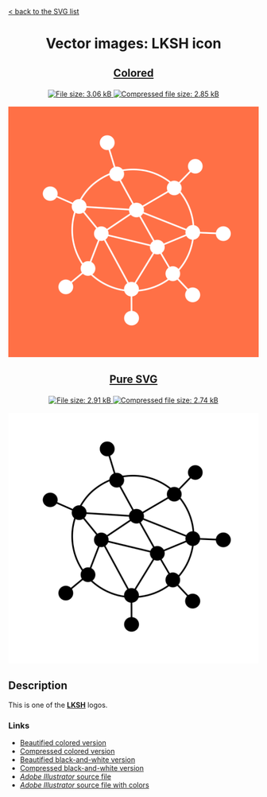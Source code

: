 [< back to the SVG list](../ "SVG list")

<h1 align="center">Vector images: LKSH icon</p></h1>

<h2><p align="center"><a href="LKSH.colored.svg" title="View & Download LKSH colored icon">Colored</a></p></h2>
<div class="badges" align="center">
	<a href="LKSH.colored.svg" target="_blank" title="File size">
		<img alt="File size: 3.06 kB" src="https://img.shields.io/static/v1?cacheSeconds=10800&style=flat&label=File%20size&message=3.06%20kB&color=0aa">
	</a>
	<a href="./src/LKSH.colored.min.svg" target="_blank" title="File size">
		<img alt="Compressed file size: 2.85 kB" src="https://img.shields.io/static/v1?cacheSeconds=10800&style=flat&label=Compressed&message=2.85%20kB&color=bb0">
	</a>
</div>
<div>
	<br>
	<img src="LKSH.colored.svg" alt="***There should be an image here***" title="LKSH colored icon">
	<br>
</div>
<h2><p align="center"><a href="LKSH.svg" title="View & Download LKSH icon">Pure SVG</a></p></h2>
<div class="spoiler">
	<div class="spoiler_text" onclick="this.parentNode.classList.toggle('shown')"></div>
	<div class="spoiler_content">
		<div class="badges" align="center">
			<a href="LKSH.svg" target="_blank" title="File size">
				<img alt="File size: 2.91 kB" src="https://img.shields.io/static/v1?cacheSeconds=10800&style=flat&label=File%20size&message=2.91%20kB&color=0aa">
			</a>
			<a href="./src/LKSH.min.svg" target="_blank" title="File size">
				<img alt="Compressed file size: 2.74 kB" src="https://img.shields.io/static/v1?cacheSeconds=10800&style=flat&label=Compressed&message=2.74%20kB&color=bb0">
			</a>
		</div>
		<div>
			<br>
			<img src="LKSH.svg" alt="***There should be an image here***" title="LKSH icon">
			<br>
		</div>
	</div>
</div>

## Description

This is one of the **[LKSH](https://lksh.ru "Visit lksh.ru")** logos.

### Links

-   [Beautified colored version](LKSH.colored.svg "Download beautified colored SVG")
-   [Compressed colored version](./src/LKSH.colored.min.svg "Download compressed colored SVG")
-   [Beautified black-and-white version](LKSH.svg "Download beautified black-and-white SVG")
-   [Compressed black-and-white version](./src/LKSH.min.svg "Download compressed black-and-white SVG")
-   [*Adobe Illustrator* source file](./src/LKSH.ai "Download Adobe Illustrator (.ai) source file")
-   [*Adobe Illustrator* source file with colors](./src/LKSH.colored.ai "Download Adobe Illustrator (.ai) source file with colors")